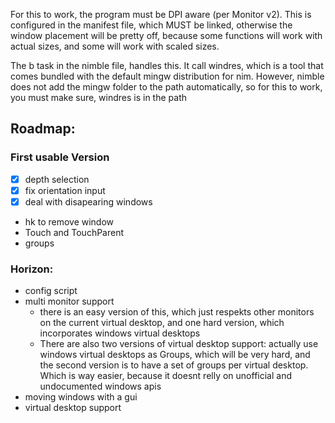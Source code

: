 For this to work, the program must be DPI aware (per Monitor v2). This is
configured in the manifest file, which MUST be linked, otherwise the window
placement will be pretty off, because some functions will work with actual
sizes, and some will work with scaled sizes. 

The b task in the nimble file, handles this. It call windres, which is a tool
that comes bundled with the default mingw distribution for nim. However, nimble
does not add the mingw folder to the path automatically, so for this to work,
you must make sure, windres is in the path

## Roadmap:

### First usable Version

- [x] depth selection
- [x] fix orientation input
- [x] deal with disapearing windows
- hk to remove window
- Touch and TouchParent
- groups

### Horizon:

- config script
- multi monitor support 
	- there is an easy version of this, which just respekts other monitors on the
			current virtual desktop, and one hard version, which incorporates windows
			virtual desktops
	- There are also two versions of virtual desktop support: actually use
			windows virtual desktops as Groups, which will be very hard, and the
			second version is to have a set of groups per virtual desktop. Which is
			way easier, because it doesnt relly on unofficial and undocumented
			windows apis
- moving windows with a gui
- virtual desktop support
